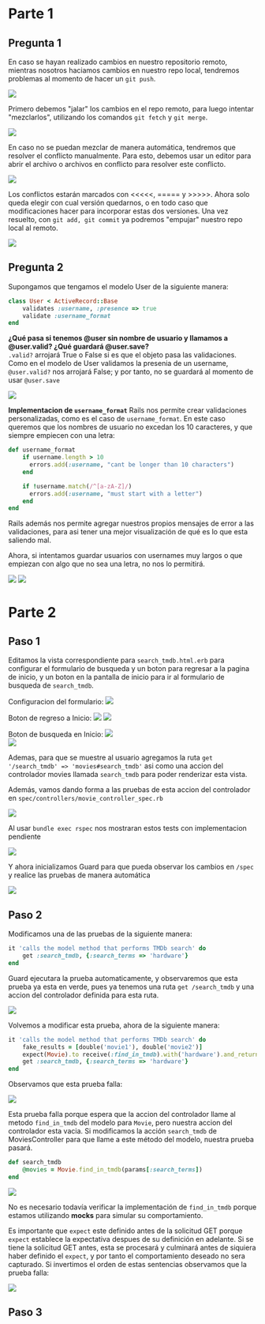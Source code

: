 # Parte 1
## Pregunta 1
En caso se hayan realizado cambios en nuestro repositorio remoto, mientras nosotros haciamos cambios en nuestro repo local, tendremos problemas al momento de hacer un `git push`. 

![](./imgs/MergeFail.png)

Primero debemos "jalar" los cambios en el repo remoto, para luego intentar "mezclarlos", utilizando los comandos `git fetch` y `git merge`.

![](./imgs/FetchAndMergeError.png)

En caso no se puedan mezclar de manera automática, tendremos que resolver el conflicto manualmente. Para esto, debemos usar un editor para abrir el archivo o archivos en conflicto para resolver este conflicto. 

![](./imgs/conflicto.png)

Los conflictos estarán marcados con <<<<<, ===== y >>>>>. Ahora solo queda elegir con cual versión quedarnos, o en todo caso que modificaciones hacer para incorporar estas dos versiones. Una vez resuelto, con `git add, git commit` ya podremos "empujar" nuestro repo local al remoto.

![](./imgs/MergeSolved.png)

## Pregunta 2
Supongamos que tengamos el modelo User de la siguiente manera:

```ruby
class User < ActiveRecord::Base
    validates :username, :presence => true
    validate :username_format
end
```

**¿Qué pasa si tenemos @user sin nombre de usuario y llamamos a @user.valid? ¿Qué guardará @user.save?**  
`.valid?` arrojará True o False si es que el objeto pasa las validaciones. Como en el modelo de User validamos la presenia de un username, `@user.valid?` nos arrojará False; y por tanto, no se guardará al momento de usar `@user.save`

![](./imgs/WontSaveValidationError.png)

**Implementacion de `username_format`**
Rails nos permite crear validaciones personalizadas, como es el caso de `username_format`. En este caso queremos que los nombres de usuario no excedan los 10 caracteres, y que siempre empiecen con una letra:

```ruby
def username_format
    if username.length > 10
      errors.add(:username, "cant be longer than 10 characters")
    end

    if !username.match(/^[a-zA-Z]/)
      errors.add(:username, "must start with a letter")
    end
end
```

Rails además nos permite agregar nuestros propios mensajes de error a las validaciones, para asi tener una mejor visualización de qué es lo que esta saliendo mal.

Ahora, si intentamos guardar usuarios con usernames muy largos o que empiezan con algo que no sea una letra, no nos lo permitirá.

![](./imgs/FirstLetter.png)
![](./imgs/LongUsername.png)

# Parte 2

## Paso 1  
Editamos la vista correspondiente para `search_tmdb.html.erb` para configurar el formulario de busqueda y un boton para regresar a la pagina de inicio, y un boton en la pantalla de inicio para ir al formulario de busqueda de `search_tmdb`.

Configuracion del formulario:
![](./imgs/form_tag.png)  

Boton de regreso a Inicio:
![](./imgs/search_tmdb_button.png)
![](./imgs/boton1.png)  

Boton de busqueda en Inicio:
![](./imgs/search_tmdb_button.png)  
![](./imgs/boton2.png)

Ademas, para que se muestre al usuario agregamos la ruta `get '/search_tmdb' => 'movies#search_tmdb'` asi como una accion del controlador movies llamada `search_tmdb` para poder renderizar esta vista.

Además, vamos dando forma a las pruebas de esta accion del controlador en `spec/controllers/movie_controller_spec.rb`

![](./imgs/test1.png)  

Al usar `bundle exec rspec` nos mostraran estos tests con implementacion pendiente

![](./imgs/testpendiente.png)

Y ahora inicializamos Guard para que pueda observar los cambios en `/spec` y realice las pruebas de manera automática

![](./imgs/guard.png)

## Paso 2

Modificamos una de las pruebas de la siguiente manera:

```ruby
it 'calls the model method that performs TMDb search' do
    get :search_tmdb, {:search_terms => 'hardware'}
end
```

Guard ejecutara la prueba automaticamente, y observaremos que esta prueba ya esta en verde, pues ya tenemos una ruta `get /search_tmdb` y una accion del controlador definida para esta ruta.

![](./imgs/Prueba1Check.png)

Volvemos a modificar esta prueba, ahora de la siguiente manera:

```ruby
it 'calls the model method that performs TMDb search' do
    fake_results = [double('movie1'), double('movie2')]
    expect(Movie).to receive(:find_in_tmdb).with('hardware').and_return(fake_results)
    get :search_tmdb, {:search_terms => 'hardware'}
end
```

Observamos que esta prueba falla:

![](./imgs/Failure1.png)

Esta prueba falla porque espera que la accion del controlador llame al metodo `find_in_tmdb` del modelo para `Movie`, pero nuestra accion del controlador esta vacia. Si modificamos la acción `search_tmdb` de MoviesController para que llame a este método del modelo, nuestra prueba pasará. 

```ruby
def search_tmdb
    @movies = Movie.find_in_tmdb(params[:search_terms])
end
```

![](./imgs/Prueba1Check.png)

No es necesario todavía verificar la implementación de `find_in_tmdb` porque estamos utilizando **mocks** para simular su comportamiento.

Es importante que `expect` este definido antes de la solicitud GET porque `expect` establece la expectativa despues de su definición en adelante. Si se tiene la solicitud GET antes, esta se procesará y culminará antes de siquiera haber definido el `expect`, y por tanto el comportamiento deseado no sera capturado. Si invertimos el orden de estas sentencias observamos que la prueba falla:

![](./imgs/Failure1.png)

## Paso 3




